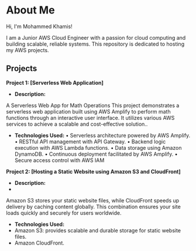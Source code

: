 # About Me

Hi, I'm Mohammed Khamis!

I am a Junior AWS Cloud Engineer with a passion for cloud computing and building scalable, reliable systems. This repository is dedicated to hosting my AWS projects.

## Projects

**Project 1: [Serverless Web Application]**

   - **Description:**

A Serverless Web App for Math Operations This project demonstrates a serverless web application built using AWS Amplify to perform math functions through an interactive user interface. It utilizes various AWS services to achieve a scalable and cost-effective solution..
 
   - **Technologies Used:**
•	Serverless architecture powered by AWS Amplify.
•	RESTful API management with API Gateway.
•	Backend logic execution with AWS Lambda functions.
•	Data storage using Amazon DynamoDB.
•	Continuous deployment facilitated by AWS Amplify.
•	Secure access control with AWS IAM

**Project 2: [Hosting a Static Website using Amazon S3 and CloudFront]**

   - **Description:**
   - 
Amazon S3 stores your static website files, while CloudFront speeds up delivery by caching content globally. This combination ensures your site loads quickly and securely for users worldwide.

   - **Technologies Used:**
- Amazon S3: provides scalable and durable storage for static website files.
- Amazon CloudFront.

